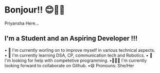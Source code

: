 # Bonjour!! 😊🙋‍♀️
Priyansha Here...

## I'm a Student and an Aspiring Developer !!!
• 🔭 I'm currently worling on to improve myself in various technical aspects.
• 🌱 I'm currently learning DSA, CP, communication tech and Robotics.
• 🤔 I'm looking for help with competetive programming.
•👀👯‍♀️ I'm currently looking forward to collaborate on Github.
•😄 Pronouns: She/Her
